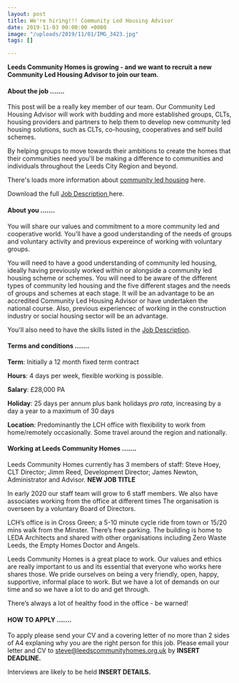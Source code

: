 ```yaml
---
layout: post
title: We're hiring!!! Community Led Housing Advisor
date: 2019-11-03 00:00:00 +0000
image: "/uploads/2019/11/01/IMG_3423.jpg"
tags: []

---
```

**Leeds Community Homes is growing - and we want to recruit a new Community Led Housing Advisor to join our team.**

#### About the job .......

This post will be a really key member of our team. Our Community Led Housing Advisor will work with budding and more established groups, CLTs, housing providers and partners to help them to develop new community led housing solutions, such as CLTs, co-housing, cooperatives and self build schemes.

By helping groups to move towards their ambitions to create the homes that their communities need you'll be making a difference to communities and individuals throughout the Leeds City Region and beyond.

There's loads more information about [community led housing]() here.

Download the full [Job Description ](https://drive.google.com/file/d/1YexPxCco9lcswQxgCjupVnjvcW-8L_fr/view?usp=sharing)here.

#### About you .......

You will share our values and commitment to a more community led and cooperative world. You'll have a good understanding of the needs of groups and voluntary activity and previous expereince of working with voluntary groups. 

You will need to have a good understanding of community led housing, ideally having previously worked within or alongside a community led housing scheme or schemes. You will need to be aware of the different types of community led housing and the five different stages and the needs of groups and schemes at each stage. It will be an advantage to be an accredited Community Led Housing Advisor or have undertaken the national course. Also, previous experiencec of working in the construction industry or social housing sector will be an advantage. 

You'll also need to have the skills listed in the [Job Description](https://drive.google.com/file/d/1YexPxCco9lcswQxgCjupVnjvcW-8L_fr/view?usp=sharing). 

#### Terms and conditions .......

**Term**: Initially a 12 month fixed term contract

**Hours**: 4 days per week, flexible working is possible.

**Salary**: £28,000 PA

**Holiday**: 25 days per annum plus bank holidays _pro rata_, increasing by a day a year to a maximum of 30 days

**Location**: Predominantly the LCH office with flexibility to work from home/remotely occasionally. Some travel around the region and nationally.

#### **Working at Leeds Community Homes** .......

Leeds Community Homes currently has 3 members of staff: Steve Hoey, CLT Director; Jimm Reed, Development Director; James Newton, Administrator and Advisor. **NEW JOB TITLE**

In early 2020 our staff team will grow to 6 staff members. We also have associates working from the office at different times The organisation is overseen by a voluntary Board of Directors. 

LCH’s office is in Cross Green; a 5-10 minute cycle ride from town or 15/20 mins walk from the Minster. There’s free parking. The building is home to LEDA Architects and shared with other organisations including Zero Waste Leeds, the Empty Homes Doctor and Angels.

Leeds Community Homes is a great place to work. Our values and ethics are really important to us and its essential that everyone who works here shares those. We pride ourselves on being a very friendly, open, happy, supportive, informal place to work. But we have a lot of demands on our time and so we have a lot to do and get through. 

There’s always a lot of healthy food in the office - be warned! 

#### HOW TO APPLY  .......

To apply please send your CV and a covering letter of no more than 2 sides of A4 explaning why you are the right person for this job. Please email your letter and CV to steve@leedscommunityhomes.org.uk by **INSERT DEADLINE.** 

Interviews are likely to be held **INSERT DETAILS.** 